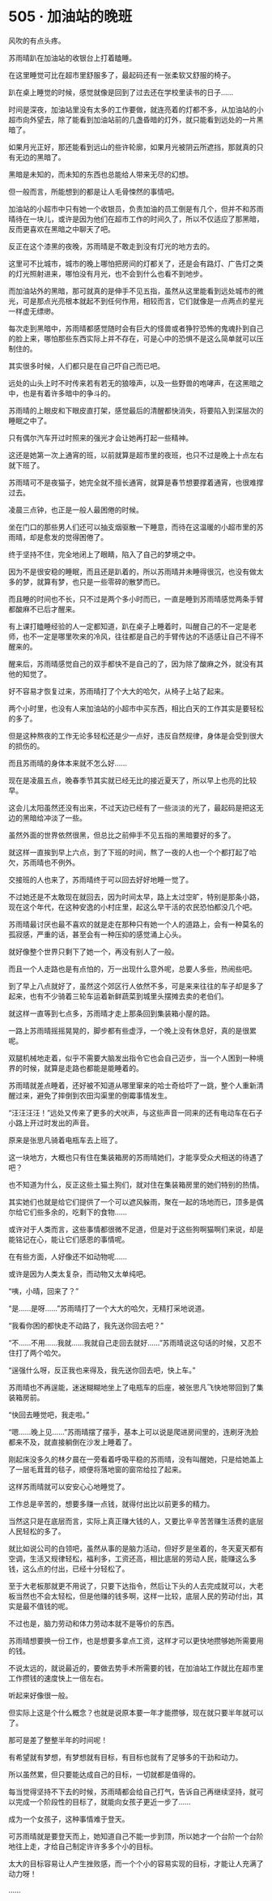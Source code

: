 # 505 · 加油站的晚班

风吹的有点头疼。

苏雨晴趴在加油站的收银台上打着瞌睡。

在这里睡觉可比在超市里舒服多了，最起码还有一张柔软又舒服的椅子。

趴在桌上睡觉的时候，感觉就像是回到了过去还在学校里读书的日子……

时间是深夜，加油站里没有太多的工作要做，就连亮着的灯都不多，从加油站的小超市向外望去，除了能看到加油站前的几盏昏暗的灯外，就只能看到远处的一片黑暗了。

如果月光正好，那还能看到远山的些许轮廓，如果月光被阴云所遮挡，那就真的只有无边的黑暗了。

黑暗是未知的，而未知的东西也总能给人带来无尽的幻想。

但一般而言，所能想到的都是让人毛骨悚然的事情吧。

加油站的小超市中只有她一个收银员，负责加油的员工倒是有几个，但并不和苏雨晴待在一块儿，或许是因为他们在超市工作的时间久了，所以不仅适应了那黑暗，反而更喜欢在黑暗之中聊天了吧。

反正在这个漆黑的夜晚，苏雨晴是不敢走到没有灯光的地方去的。

这里可不比城市，城市的晚上哪怕把房间的灯都关了，还是会有路灯、广告灯之类的灯光照射进来，哪怕没有月光，也不会到什么也看不到地步。

而加油站外的黑暗，那可就真的是伸手不见五指，虽然从这里能看到远处城市的微光，可是那点光亮根本就起不到任何作用，相较而言，它们就像是一点两点的星光一样虚无缥缈。

每次走到黑暗中，苏雨晴都感觉随时会有巨大的怪兽或者狰狞恐怖的鬼魂扑到自己的脸上来，哪怕那些东西实际上并不存在，可是心中的恐惧不是这么简单就可以压制住的。

其实很多时候，人们都只是在自己吓自己而已吧。

远处的山头上时不时传来若有若无的狼嚎声，以及一些野兽的咆哮声，在这黑暗之中，也是有着许多暗中的争斗的。

苏雨晴的上眼皮和下眼皮直打架，感觉最后的清醒都快消失，将要陷入到深层次的睡眠之中了。

只有偶尔汽车开过时照来的强光才会让她再打起一些精神。

这还是她第一次上通宵的班，以前就算是超市里的夜班，也只不过是晚上十点左右就下班了。

苏雨晴可不是夜猫子，她完全就不擅长通宵，就算是春节想要撑着通宵，也很难撑过去。

凌晨三点钟，也正是一般人最困倦的时候。

坐在门口的那些男人们还可以抽支烟驱散一下睡意，而待在这温暖的小超市里的苏雨晴，却是愈发的觉得困倦了。

终于坚持不住，完全地闭上了眼睛，陷入了自己的梦境之中。

因为不是很安稳的睡眠，而且还是趴着的，所以苏雨晴并未睡得很沉，也没有做太多的梦，就算有梦，也只是一些零碎的散梦而已。

而且睡的时间也不长，只不过是两个多小时而已，一直是睡到苏雨晴感觉两条手臂都酸麻不已后才醒来。

有上课打瞌睡经验的人一定都知道，趴在桌子上睡着时，叫醒自己的不一定是老师，也不一定是哪里吹来的冷风，往往都是自己的手臂传达的不适感让自己不得不醒来的。

醒来后，苏雨晴感觉自己的双手都快不是自己的了，因为除了酸麻之外，就没有其他的知觉了。

好不容易才恢复过来，苏雨晴打了个大大的哈欠，从椅子上站了起来。

两个小时里，也没有人来加油站的小超市中买东西，相比白天的工作其实是要轻松的多了。

但是这种熬夜的工作无论多轻松还是少一点好，违反自然规律，身体是会受到很大的损伤的。

而且苏雨晴的身体本来就不怎么好……

现在是凌晨五点，晚春季节其实就已经无比的接近夏天了，所以早上也亮的比较早。

这会儿太阳虽然还没有出来，不过天边已经有了一些淡淡的光了，最起码是把这无边的黑暗给冲淡了一些。

虽然外面的世界依然很黑，但总比之前伸手不见五指的黑暗要好的多了。

就这样一直挨到早上六点，到了下班的时间，熬了一夜的人也一个个都打起了哈欠，苏雨晴也不例外。

交接班的人也来了，苏雨晴终于可以回去好好地睡一觉了。

不过她还是不太敢现在就回去，因为时间太早，路上太过空旷，特别是那条小路，现在这个年代，在这种安逸的小村庄里，起这么早干活的农民恐怕都没几个吧。

苏雨晴最讨厌也最不喜欢的就是走在那种只有她一个人的道路上，会有一种莫名的孤寂感，严重的话，甚至会有一种压抑的感觉涌上心头。

就好像整个世界只剩下了她一个，再没有别人了一般。

而且一个人走路也是有点怕的，万一出现什么意外呢，总要人多些，热闹些吧。

到了早上八点就好了，虽然这个郊区行人依然不多，可是来来往往的车子却是多了起来，也有不少骑着三轮车运着新鲜蔬菜到城里头摆摊去卖的老伯们。

就这样一直等到七点多，苏雨晴才走上那条回到集装箱小屋的路。

一路上苏雨晴摇摇晃晃的，脚步都有些虚浮，一个晚上没有休息好，真的是很累呢。

双腿机械地走着，似乎不需要大脑发出指令它也会自己迈步，当一个人困到一种境界的时候，就算是走路也都能是能睡着的。

苏雨晴就差点睡着，还好被不知道从哪里窜来的哈士奇给吓了一跳，整个人重新清醒过来，避免了摔倒到农田沟渠里的倒霉事情发生。

“汪汪汪汪！”远处又传来了更多的犬吠声，与这些声音一同来的还有电动车在石子小路上开过时发出的声音。

原来是张思凡骑着电瓶车去上班了。

这一块地方，大概也只有住在集装箱房的苏雨晴她们，才能享受众犬相送的待遇了吧？

也不知道为什么，反正这些土猫土狗们，就对住在集装箱房里的她们特别的热情。

其实她们也就是给它们提供了一个可以遮风躲雨，聚在一起的场地而已，顶多是偶尔给它们些多余的，吃剩下的食物……

或许对于人类而言，这些事情都很微不足道，但是对于这些狗啊猫啊们来说，却是能铭记在心，能让它们感恩的事情呢。

在有些方面，人好像还不如动物呢……

或许是因为人类太复杂，而动物又太单纯吧。

“咦，小晴，回来了？”

“是……是呀……”苏雨晴打了一个大大的哈欠，无精打采地说道。

“我看你困的都快走不动路了，我先送你回去吧？”

“不……不用……我就……我就自己走回去就好……”苏雨晴说这句话的时候，又忍不住打了两个哈欠。

“逞强什么呀，反正我也来得及，我先送你回去吧，快上车。”

苏雨晴也不再逞能，迷迷糊糊地坐上了电瓶车的后座，被张思凡飞快地带回到了集装箱房前。

“快回去睡觉吧，我走啦。”

“嗯……晚上见……”苏雨晴摆了摆手，基本上可以说是爬进房间里的，连刷牙洗脸都来不及，就直接躺倒在沙发上睡着了。

刚起床没多久的林夕晨在一旁看着呼吸平稳的苏雨晴，没有叫醒她，只是给她盖上了一层毛茸茸的毯子，顺便将落地窗的窗帘给拉了起来。

这样苏雨晴就可以安安心心地睡觉了。

工作总是辛苦的，想要多赚一点钱，就得付出比以前更多的精力。

当然这只是在底层而言，实际上真正赚大钱的人，又要比辛辛苦苦赚生活费的底层人民轻松的多了。

就比如说公司的白领吧，虽然从事的是脑力活动，但好歹是坐着的，冬天夏天都有空调，生活又规律轻松，福利多，工资还高，相比底层的劳动人民，能赚这么多钱，这么点的付出，已经十分轻松了。

至于大老板那就更不用说了，只要下达指令，然后让下头的人去完成就可以，大老板当然也不会太轻松，但是他赚的钱多啊，这样一比较，底层人民的劳动付出，其实是最不值钱的呢。

不过也是，脑力劳动和体力劳动本就不是等价的东西。

苏雨晴想要换一份工作，也是想要多拿点工资，这样才可以更快地攒够她所需要用的钱。

不说太远的，就说最近的，要做去势手术所需要的钱，在加油站工作就比在超市里工作攒钱的速度快上一倍左右。

听起来好像很一般。

但实际上这是个什么概念？也就是说原本要一年才能攒够，现在就只要半年就可以了。

那可是差了整整半年的时间呢！

有希望就有梦想，有梦想就有目标，有目标也就有了足够多的干劲和动力。

所以虽然累，但只要能达成自己的目标，一切就都是值得的。

每当觉得坚持不下去的时候，苏雨晴都会给自己打气，告诉自己再继续坚持，就可以完成一个阶段性的目标了，就能向女孩子更近一步了……

成为一个女孩子，这种事情难于登天。

可苏雨晴就是要登天而上，她知道自己不能一步到顶，所以她才一个台阶一个台阶地往上走，才给自己制定许许多多个小的目标。

太大的目标容易让人产生挫败感，而一个个小的容易实现的目标，才能让人充满了动力呀！

……
